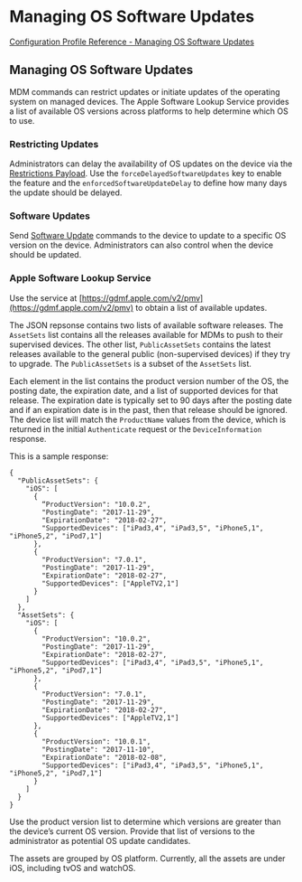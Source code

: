 # Managing OS Software Updates

 [Configuration Profile Reference - Managing OS Software Updates](https://developer.apple.com/library/content/documentation/Miscellaneous/Reference/MobileDeviceManagementProtocolRef/ManagedAppsUpdates/ManagedAppsUpdates.html#//apple_ref/doc/uid/TP40017387-CH10-SW41)  
  

## Managing OS Software Updates
  

MDM commands can restrict updates or initiate updates of the operating system on managed devices. The Apple Software Lookup Service provides a list of available OS versions across platforms to help determine which OS to use.  

  

### Restricting Updates
  

Administrators can delay the availability of OS updates on the device via the [Restrictions Payload](https://developer.apple.com/library/content/featuredarticles/iPhoneConfigurationProfileRef/Introduction/Introduction.html#//apple_ref/doc/uid/TP40010206-CH1-SW13). Use the `forceDelayedSoftwareUpdates` key to enable the feature and the `enforcedSoftwareUpdateDelay` to define how many days the update should be delayed.  

  

### Software Updates
  

Send [Software Update](https://developer.apple.com/library/content/documentation/Miscellaneous/Reference/MobileDeviceManagementProtocolRef/3-MDM_Protocol/MDM_Protocol.html#//apple_ref/doc/uid/TP40017387-CH3-SW302) commands to the device to update to a specific OS version on the device. Administrators can also control when the device should be updated.  

  

### Apple Software Lookup Service
  

Use the service at [https://gdmf.apple.com/v2/pmv](https://gdmf.apple.com/v2/pmv) to obtain a list of available updates.  

The JSON repsonse contains two lists of available software releases. The `AssetSets` list contains all the releases available for MDMs to push to their supervised devices. The other list, `PublicAssetSets` contains the latest releases available to the general public (non-supervised devices) if they try to upgrade. The `PublicAssetSets` is a subset of the `AssetSets` list.   

Each element in the list contains the product version number of the OS, the posting date, the expiration date, and a list of supported devices for that release. The expiration date is typically set to 90 days after the posting date and if an expiration date is in the past, then that release should be ignored. The device list will match the `ProductName` values from the device, which is returned in the initial `Authenticate` request or the `DeviceInformation` response.  

This is a sample response:    

```
{
  "PublicAssetSets": {
    "iOS": [
      {
        “ProductVersion": "10.0.2",
        "PostingDate": "2017-11-29",
        "ExpirationDate": "2018-02-27",
        "SupportedDevices": ["iPad3,4", "iPad3,5", "iPhone5,1", "iPhone5,2", "iPod7,1"]
      },
      {
        "ProductVersion": "7.0.1",
        "PostingDate": "2017-11-29",
        "ExpirationDate": "2018-02-27",
        "SupportedDevices": ["AppleTV2,1"]
      }
    ]
  },
  "AssetSets": {
    "iOS": [
      {
        "ProductVersion": "10.0.2",
        "PostingDate": "2017-11-29",
        "ExpirationDate": "2018-02-27",
        "SupportedDevices": ["iPad3,4", "iPad3,5", "iPhone5,1", "iPhone5,2", "iPod7,1"]
      },
      {
        "ProductVersion": "7.0.1",
        "PostingDate": "2017-11-29",
        "ExpirationDate": "2018-02-27",
        "SupportedDevices": ["AppleTV2,1"]
      },
      {
        "ProductVersion": "10.0.1",
        "PostingDate": "2017-11-10",
        "ExpirationDate": "2018-02-08",
        "SupportedDevices": ["iPad3,4", "iPad3,5", "iPhone5,1", "iPhone5,2", "iPod7,1"]
      }
    ]
  }
}

```  

Use the product version list to determine which versions are greater than the device’s current OS version. Provide that list of versions to the administrator as potential OS update candidates.  

The assets are grouped by OS platform. Currently, all the assets are under iOS, including tvOS and watchOS.